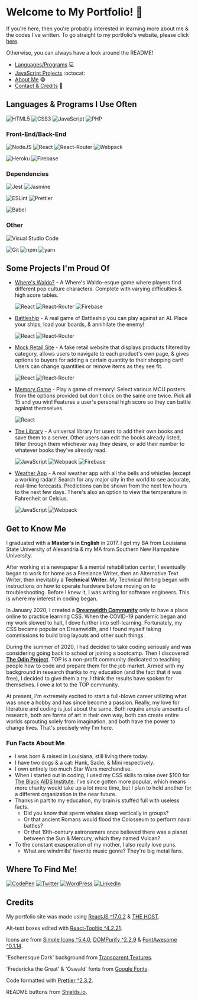 # Welcome to My Portfolio! :wave:

If you're here, then you're probably interested in learning more about me & the codes I've written. To go straight to my portfolio's website, please click [here](URL).

Otherwise, you can always have a look around the README!

- [Languages/Programs](https://github.com/savwiley/portfolio#languages--programs-i-use-often) :computer:
- [JavaScript Projects](https://github.com/savwiley/portfolio#some-projects-im-proud-of) :octocat:
- [About Me](https://github.com/savwiley/portfolio#get-to-know-me) :grin:
- [Contact & Credits](https://github.com/savwiley/portfolio#where-to-find-me) :speech_balloon:

## Languages & Programs I Use Often

<img alt="HTML5" src="https://img.shields.io/badge/html5-%23E34F26.svg?style=for-the-badge&logo=html5&logoColor=white"/> <img alt="CSS3" src="https://img.shields.io/badge/css3-%231572B6.svg?style=for-the-badge&logo=css3&logoColor=white"/> <img alt="JavaScript" src="https://img.shields.io/badge/javascript-%23323330.svg?style=for-the-badge&logo=javascript&logoColor=%23F7DF1E"/> <img alt="PHP" src="https://img.shields.io/badge/php-%23777BB4.svg?style=for-the-badge&logo=php&logoColor=white"/>

### Front-End/Back-End

<img alt="NodeJS" src="https://img.shields.io/badge/node.js-%2343853D.svg?style=for-the-badge&logo=nodedotjs&logoColor=white"/> <img alt="React" src="https://img.shields.io/badge/react-%2320232a.svg?style=for-the-badge&logo=react&logoColor=%2361DAFB"/> <img alt="React-Router" src="https://img.shields.io/badge/react-router-%2320232a.svg?style=for-the-badge&logo=react-router&logoColor=fc052f"/> <img alt="Webpack" src="https://img.shields.io/badge/webpack-%238DD6F9.svg?style=for-the-badge&logo=webpack&logoColor=black" />

<img alt="Heroku" src="https://img.shields.io/badge/heroku-%23430098.svg?style=for-the-badge&logo=heroku&logoColor=white"/> <img alt="Firebase" src="https://img.shields.io/badge/firebase-%23039BE5.svg?style=for-the-badge&logo=firebase"/>

### Dependencies

<img alt="Jest" src="https://img.shields.io/badge/-jest-%23C21325?style=for-the-badge&logo=jest&logoColor=white"/> <img alt="Jasmine" src="https://img.shields.io/badge/-Jasmine-%238A4182?style=for-the-badge&logo=Jasmine&logoColor=white"/>

<img alt="ESLint" src="https://img.shields.io/badge/ESLint-4B3263?style=for-the-badge&logo=eslint&logoColor=white" /> <img alt="Prettier" src="https://img.shields.io/badge/Prettier-d013d6?style=for-the-badge&logo=prettier&logoColor=white">

<img alt="Babel" src="https://img.shields.io/badge/Babel-F9DC3e?style=for-the-badge&logo=babel&logoColor=black" />


### Other

<img alt="Visual Studio Code" src="https://img.shields.io/badge/VisualStudioCode-0078d7.svg?style=for-the-badge&logo=visual-studio-code&logoColor=white"/>

<img alt="Git" src="https://img.shields.io/badge/git-%23F05033.svg?style=for-the-badge&logo=git&logoColor=white"/> <img alt="npm" src="https://img.shields.io/badge/npm-9e9e9e?style=for-the-badge&logo=npm&logoColor=black" /> <img alt="yarn" src="https://img.shields.io/badge/yarn-363636?style=for-the-badge&logo=yarn&logoColor=08bbcf" />

## Some Projects I'm Proud Of

- [Where's Waldo?](https://github.com/savwiley/waldo) - A Where's Waldo-esque game where players find different pop culture characters. Complete with varying difficulties & high score tables.

  <img alt="React" src="https://img.shields.io/badge/react-%2320232a.svg?style=for-the-badge&logo=react&logoColor=%2361DAFB"/> <img alt="React-Router" src="https://img.shields.io/badge/react-router-%2320232a.svg?style=for-the-badge&logo=react-router&logoColor=fc052f"/> <img alt="Firebase" src="https://img.shields.io/badge/firebase-%23039BE5.svg?style=for-the-badge&logo=firebase"/>

- [Battleship](https://github.com/savwiley/battleship) - A real game of Battleship you can play against an AI. Place your ships, load your boards, & annihilate the enemy!

  <img alt="React" src="https://img.shields.io/badge/react-%2320232a.svg?style=for-the-badge&logo=react&logoColor=%2361DAFB"/> <img alt="React-Router" src="https://img.shields.io/badge/react-router-%2320232a.svg?style=for-the-badge&logo=react-router&logoColor=fc052f"/>

- [Mock Retail Site](https://github.com/savwiley/shopping-cart) - A fake retail website that displays products filtered by category, allows users to navigate to each product's own page, & gives options to buyers for adding a certain quantity to their shopping cart! Users can change quantities or remove items as they see fit.

  <img alt="React" src="https://img.shields.io/badge/react-%2320232a.svg?style=for-the-badge&logo=react&logoColor=%2361DAFB"/> <img alt="React-Router" src="https://img.shields.io/badge/react-router-%2320232a.svg?style=for-the-badge&logo=react-router&logoColor=fc052f"/>

- [Memory Game](https://github.com/savwiley/memoryCard) - Play a game of memory! Select various MCU posters from the options provided but don't click on the same one twice. Pick all 15 and you win! Features a user's personal high score so they can battle against themselves.

  <img alt="React" src="https://img.shields.io/badge/react-%2320232a.svg?style=for-the-badge&logo=react&logoColor=%2361DAFB"/>

- [The Library](https://github.com/savwiley/libraryProject) - A universal library for users to add their own books and save them to a server. Other users can edit the books already listed, filter through them whichever way they desire, or add their number to whatever books they've already read.

  <img alt="JavaScript" src="https://img.shields.io/badge/javascript-%23323330.svg?style=for-the-badge&logo=javascript&logoColor=%23F7DF1E"/> <img alt="Webpack" src="https://img.shields.io/badge/webpack-%238DD6F9.svg?style=for-the-badge&logo=webpack&logoColor=black" /> <img alt="Firebase" src="https://img.shields.io/badge/firebase-%23039BE5.svg?style=for-the-badge&logo=firebase"/>

- [Weather App](https://github.com/savwiley/weather) - A real weather app with all the bells and whistles (except a working radar)! Search for any major city in the world to see accurate, real-time forecasts. Predictions can be shown from the next few hours to the next few days. There's also an option to view the temperature in Fahrenheit or Celsius.

  <img alt="JavaScript" src="https://img.shields.io/badge/javascript-%23323330.svg?style=for-the-badge&logo=javascript&logoColor=%23F7DF1E"/> <img alt="Webpack" src="https://img.shields.io/badge/webpack-%238DD6F9.svg?style=for-the-badge&logo=webpack&logoColor=black" />

## Get to Know Me

I graduated with a **Master's in English** in 2017. I got my BA from Louisiana State University of Alexandria & my MA from Southern New Hampshire University.

After working at a newspaper & a mental rehabilitation center, I eventually began to work for home as a Freelance Writer, then an Alternative Text Writer, then inevitably a **Technical Writer**. My Technical Writing began with instructions on how to operate hardware before moving on to troubleshooting. Before I knew it, I was writing for software engineers. This is where my interest in coding began.

In January 2020, I created a **[Dreamwidth Community](https://killthecake.dreamwidth.org/)** only to have a place online to practice learning CSS. When the COVID-19 pandemic began and my work slowed to halt, I dove further into self-learning. Fortunately, my CSS became popular on Dreamwidth, and I found myself taking commissions to build blog layouts and other such things.

During the summer of 2020, I had decided to take coding seriously and was considering going back to school or joining a bootcamp. Then I discovered **[The Odin Project](https://www.theodinproject.com/)**. TOP is a non-profit community dedicated to teaching people how to code and prepare them for the job market. Armed with my background in research thanks to my education (and the fact that it was free), I decided to give them a try. I think the results have spoken for themselves. I owe a lot to the TOP community.

At present, I'm extremely excited to start a full-blown career utilizing what was once a hobby and has since become a passion. Really, my love for literature and coding is just about the same. Both require ample amounts of research, both are forms of art in their own way, both can create entire worlds sprouting solely from imagination, and both have the power to change lives. That's precisely why I'm here.

### Fun Facts About Me

- I was born & raised in Louisiana, still living there today.
- I have two dogs & a cat: Hank, Sadie, & Mini respectively.
- I own entirely too much Star Wars merchandise.
- When I started out in coding, I used my CSS skills to raise over $100 for [The Black AIDS Institute](https://blackaids.org/). I've since gotten more popular, which means more charity would take up a lot more time, but I plan to hold another for a different organization in the near future.
- Thanks in part to my education, my brain is stuffed full with useless facts. 
  - Did you know that sperm whales sleep vertically in groups?
  - Or that ancient Romans would flood the Colosseum to perform naval battles?
  - Or that 19th-century astronomers once believed there was a planet between the Sun & Mercury, which they named Vulcan?
- To the constant exasperation of my mother, I also really love puns.
  - What are windmills' favorite music genre? They're big metal fans.

## Where To Find Me!

<a href="https://codepen.io/savwiley"><img alt="CodePen" src="https://img.shields.io/badge/CodePen-545454.svg?style=for-the-badge&logo=codepen&logoColor=ffffff"/></a> <a href="https://twitter.com/sav_swiley"><img alt="Twitter" src="https://img.shields.io/badge/Twitter-55e1e6.svg?style=for-the-badge&logo=twitter&logoColor=ffffff"/></a> <a href="https://ergosumwriting.wordpress.com/"><img alt="WordPress" src="https://img.shields.io/badge/WordPress-249a9e.svg?style=for-the-badge&logo=wordpress&logoColor=ffffff"/></a> <a href="https://www.linkedin.com/in/savwiley/"><img alt="LinkedIn" src="https://img.shields.io/badge/LinkedIn-472ca8.svg?style=for-the-badge&logo=linkedin&logoColor=ffffff"/></a>

## Credits

My portfolio site was made using [ReactJS ^17.0.2](https://reactjs.org/) & [THE HOST](URL).

Alt-text boxes edited with [React-Tooltip ^4.2.21](https://www.npmjs.com/package/react-tooltip).

Icons are from [Simple Icons ^5.4.0](https://simpleicons.org/), [DOMPurify ^2.2.9](https://www.npmjs.com/package/dompurify) & [FontAwesome ^0.1.14](https://fontawesome.com/).

'Escheresque Dark' background from [Transparent Textures](https://www.transparenttextures.com/).

'Fredericka the Great' & 'Oswald' fonts from [Google Fonts](https://fonts.google.com/).

Code formatted with [Prettier ^2.3.2](https://prettier.io/).

README buttons from [Shields.io](https://shields.io/).